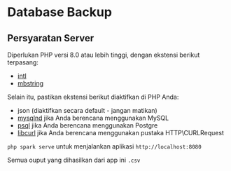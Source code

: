 # Database Backup

## Persyaratan Server

Diperlukan PHP versi 8.0 atau lebih tinggi, dengan ekstensi berikut terpasang:

-  [intl](http://php.net/manual/en/intl.requirements.php)
-  [mbstring](http://php.net/manual/en/mbstring.installation.php)

Selain itu, pastikan ekstensi berikut diaktifkan di PHP Anda:

-  json (diaktifkan secara default - jangan matikan)
-  [mysqlnd](http://php.net/manual/en/mysqlnd.install.php) jika Anda berencana menggunakan MySQL
-  [psql](https://www.php.net/manual/en/book.pgsql.php) jika Anda berencana menggunakan Postgre
-  [libcurl](http://php.net/manual/en/curl.requirements.php) jika Anda berencana menggunakan pustaka HTTP\CURLRequest

`php spark serve` untuk menjalankan aplikasi `http://localhost:8080`

Semua ouput yang dihasilkan dari app ini `.csv`
